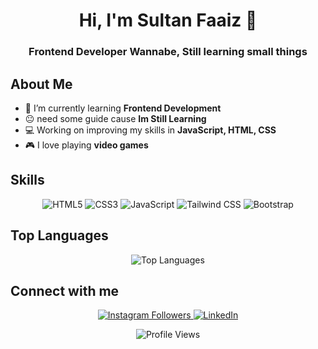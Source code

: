 <h1 align="center">Hi, I'm Sultan Faaiz 👋</h1>
<h3 align="center">Frontend Developer Wannabe, Still learning small things</h3>



<!-- About Me -->
## About Me

- :full_moon_with_face: I’m currently learning **Frontend Development**
- :neutral_face: need some guide cause **Im Still Learning**
- :computer: Working on improving my skills in **JavaScript, HTML, CSS**
- :video_game: I love playing **video games**

<!-- Skills -->
## Skills

<p align="center">
  <img src="https://img.shields.io/badge/HTML5-E34F26?style=for-the-badge&logo=html5&logoColor=white" alt="HTML5" />
  <img src="https://img.shields.io/badge/CSS3-1572B6?style=for-the-badge&logo=css3&logoColor=white" alt="CSS3" />
  <img src="https://img.shields.io/badge/JavaScript-F7DF1E?style=for-the-badge&logo=javascript&logoColor=black" alt="JavaScript" />
  <img src="https://img.shields.io/badge/Tailwind_CSS-38B2AC?style=for-the-badge&logo=tailwind-css&logoColor=white" alt="Tailwind CSS" />
  <img src="https://img.shields.io/badge/Bootstrap-7952B3?style=for-the-badge&logo=bootstrap&logoColor=white" alt="Bootstrap" />

</p>


<!-- Top Languages -->
## Top Languages

<p align="center">
  <img src="https://github-readme-stats.vercel.app/api/top-langs/?username=stebern17&layout=compact&theme=radical" alt="Top Languages" />
</p>

<!-- Connect with me -->
## Connect with me

<p align="center">
  <a href="https://www.instagram.com/sultan.faaiz/">
     <img src="https://img.shields.io/badge/Instagram-E4405F?style=for-the-badge&logo=instagram&logoColor=white" alt="Instagram Followers" />
  </a>
  <a href="www.linkedin.com/in/sultan-faaiz-686656149">
    <img src="https://img.shields.io/badge/LinkedIn-0077B5?style=for-the-badge&logo=linkedin&logoColor=white" alt="LinkedIn" />
  </a>
</p>

<!-- Footer -->
<p align="center">
  <img src="https://komarev.com/ghpvc/?username=SultanFaaiz&style=flat-square&color=blue" alt="Profile Views" />
</p>
